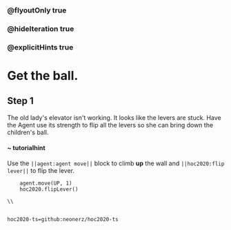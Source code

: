 ### @flyoutOnly true
### @hideIteration true
### @explicitHints true

# Get the ball.

## Step 1
The old lady's elevator isn't working. It looks like the levers are stuck. Have the Agent use its strength to flip all the levers so she can bring down the children's ball.


#### ~ tutorialhint 
Use the ``||agent:agent move||`` block to climb **up** the wall and ``||hoc2020:flip lever||`` to flip the lever.

```ghost
    agent.move(UP, 1)
    hoc2020.flipLever()
```
```template
\\
```
```explicitHints
```
```package
hoc2020-ts=github:neonerz/hoc2020-ts
```
